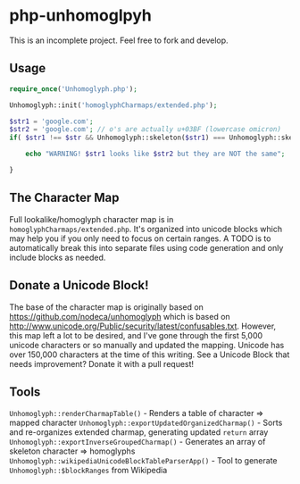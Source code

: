 # php-unhomoglpyh

This is an incomplete project. Feel free to fork and develop.

## Usage

```php
require_once('Unhomoglyph.php');

Unhomoglyph::init('homoglyphCharmaps/extended.php');

$str1 = 'google.com';
$str2 = 'gοοgle.com'; // o's are actually u+03BF (lowercase omicron)
if( $str1 !== $str && Unhomoglyph::skeleton($str1) === Unhomoglyph::skeleton($str2) ) {

	echo "WARNING! $str1 looks like $str2 but they are NOT the same";

}
```

## The Character Map
Full lookalike/homoglyph character map is in `homoglyphCharmaps/extended.php`. It's organized into unicode blocks which may help you if you only need to focus on certain ranges. A TODO is to automatically break this into separate files using code generation and only include blocks as needed.

## Donate a Unicode Block!
The base of the character map is originally based on https://github.com/nodeca/unhomoglyph which is based on http://www.unicode.org/Public/security/latest/confusables.txt. However, this map left a lot to be desired, and I've gone through the first 5,000 unicode characters or so manually and updated the mapping. Unicode has over 150,000 characters at the time of this writing. See a Unicode Block that needs improvement? Donate it with a pull request!

## Tools
`Unhomoglyph::renderCharmapTable()` - Renders a table of character => mapped character
`Unhomoglyph::exportUpdatedOrganizedCharmap()` - Sorts and re-organizes extended charmap, generating updated `return` array  
`Unhomoglyph::exportInverseGroupedCharmap()` - Generates an array of skeleton character => homoglyphs  
`Unhomoglyph::wikipediaUnicodeBlockTableParserApp()` - Tool to generate `Unhomoglyph::$blockRanges` from Wikipedia